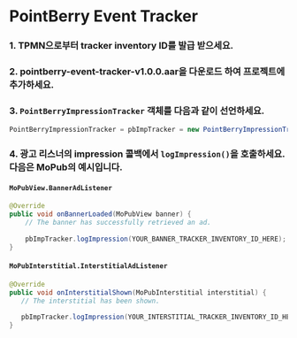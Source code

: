 # PointBerry Event Tracker

### 1. TPMN으로부터 tracker inventory ID를 발급 받으세요.

### 2. pointberry-event-tracker-v1.0.0.aar을 다운로드 하여 프로젝트에 추가하세요.

### 3. `PointBerryImpressionTracker` 객체를 다음과 같이 선언하세요.
~~~java
PointBerryImpressionTracker = pbImpTracker = new PointBerryImpressionTracker(getApplicationContext());
~~~

### 4. 광고 리스너의 impression 콜백에서 `logImpression()`을 호출하세요. 다음은 MoPub의 예시입니다.
#### `MoPubView.BannerAdListener`
~~~java
@Override
public void onBannerLoaded(MoPubView banner) {
    // The banner has successfully retrieved an ad.
    
    pbImpTracker.logImpression(YOUR_BANNER_TRACKER_INVENTORY_ID_HERE); // 발급 받은 배너 tracker invertory ID를 넣으세요.
}
~~~
#### `MoPubInterstitial.InterstitialAdListener`
~~~java
@Override
public void onInterstitialShown(MoPubInterstitial interstitial) {
   // The interstitial has been shown.
   
   pbImpTracker.logImpression(YOUR_INTERSTITIAL_TRACKER_INVENTORY_ID_HERE); // 발급 받은 인터스티셜 tracker invertory ID를 넣으세요.
}
~~~
